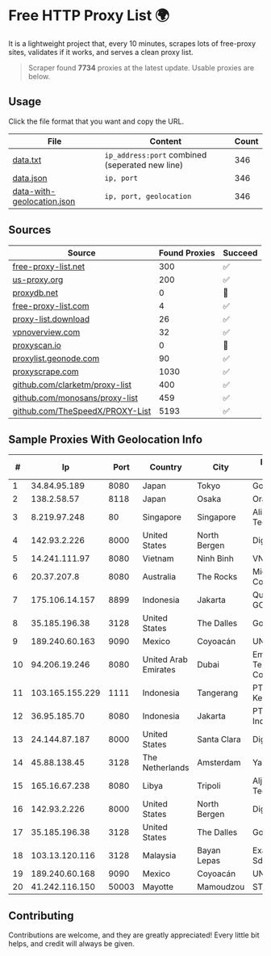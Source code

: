 
# Free HTTP Proxy List 🌍

It is a lightweight project that, every 10 minutes, scrapes lots of free-proxy sites, validates if it works, and serves a clean proxy list.


> Scraper found **7734** proxies at the latest update. Usable proxies are below.

## Usage

Click the file format that you want and copy the URL.


|File|Content|Count|
|----|-------|-----|
|[data.txt](https://raw.githubusercontent.com/themiralay/Proxy-List-World/master/data.txt)|`ip_address:port` combined (seperated new line)|346|
|[data.json](https://raw.githubusercontent.com/themiralay/Proxy-List-World/master/data.json)|`ip, port`|346|
|[data-with-geolocation.json](https://raw.githubusercontent.com/themiralay/Proxy-List-World/master/data-with-geolocation.json)|`ip, port, geolocation`|346|

## Sources

|Source|Found Proxies|Succeed|
|------|-------------|-------|
|[free-proxy-list.net](https://free-proxy-list.net)|300|✅|
|[us-proxy.org](https://www.us-proxy.org)|200|✅|
|[proxydb.net](http://proxydb.net)|0|🚫|
|[free-proxy-list.com](https://free-proxy-list.com/?page=&port=&type%5B%5D=http&type%5B%5D=https&up_time=0&search=Search)|4|✅|
|[proxy-list.download](https://www.proxy-list.download/HTTP)|26|✅|
|[vpnoverview.com](https://vpnoverview.com/privacy/anonymous-browsing/free-proxy-servers)|32|✅|
|[proxyscan.io](https://www.proxyscan.io)|0|🚫|
|[proxylist.geonode.com](https://proxylist.geonode.com/api/proxy-list?limit=300&page=1&sort_by=lastChecked&sort_type=desc&protocols=http,https)|90|✅|
|[proxyscrape.com](https://api.proxyscrape.com/v2/?request=displayproxies&protocol=http&timeout=10000&country=all&ssl=all&anonymity=all)|1030|✅|
|[github.com/clarketm/proxy-list](https://raw.githubusercontent.com/clarketm/proxy-list/master/proxy-list-raw.txt)|400|✅|
|[github.com/monosans/proxy-list](https://raw.githubusercontent.com/monosans/proxy-list/main/proxies/http.txt)|459|✅|
|[github.com/TheSpeedX/PROXY-List](https://raw.githubusercontent.com/TheSpeedX/PROXY-List/master/http.txt)|5193|✅|


## Sample Proxies With Geolocation Info

|#|Ip|Port|Country|City|Internet Service Provider|
|-|--|----|-------|----|-------------------------|
|1|34.84.95.189|8080|Japan|Tokyo|Google LLC|
|2|138.2.58.57|8118|Japan|Osaka|Oracle Corporation|
|3|8.219.97.248|80|Singapore|Singapore|Alibaba (US) Technology Co., Ltd.|
|4|142.93.2.226|8000|United States|North Bergen|DigitalOcean, LLC|
|5|14.241.111.97|8080|Vietnam|Ninh Binh|VNPT|
|6|20.37.207.8|8080|Australia|The Rocks|Microsoft Corporation|
|7|175.106.14.157|8899|Indonesia|Jakarta|Quantum Dist POP GC|
|8|35.185.196.38|3128|United States|The Dalles|Google LLC|
|9|189.240.60.163|9090|Mexico|Coyoacán|UNINET|
|10|94.206.19.246|8080|United Arab Emirates|Dubai|Emirates Integrated Telecommunications Company PJSC|
|11|103.165.155.229|1111|Indonesia|Tangerang|PT Jaringan Keluarga Bersama|
|12|36.95.185.70|8080|Indonesia|Jakarta|PT. Telekomunikasi Indonesia|
|13|24.144.87.187|8000|United States|Santa Clara|DigitalOcean, LLC|
|14|45.88.138.45|3128|The Netherlands|Amsterdam|Yaglom Labs Ltd|
|15|165.16.67.238|8080|Libya|Tripoli|Aljeel Aljadeed For Technology|
|16|142.93.2.226|8000|United States|North Bergen|DigitalOcean, LLC|
|17|35.185.196.38|3128|United States|The Dalles|Google LLC|
|18|103.13.120.116|3128|Malaysia|Bayan Lepas|Exa Bytes Network Sdn.Bhd.|
|19|189.240.60.168|9090|Mexico|Coyoacán|UNINET|
|20|41.242.116.150|50003|Mayotte|Mamoudzou|STOI-block1|



## Contributing

Contributions are welcome, and they are greatly appreciated! Every
little bit helps, and credit will always be given.

